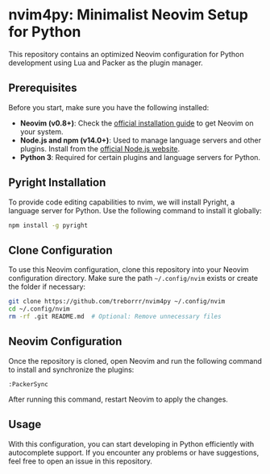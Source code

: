 # nvim4py: Minimalist Neovim Setup for Python

This repository contains an optimized Neovim configuration for Python development using Lua and Packer as the plugin manager.

## Prerequisites

Before you start, make sure you have the following installed:

- **Neovim (v0.8+)**: Check the [official installation guide](https://github.com/neovim/neovim/wiki/Installing-Neovim) to get Neovim on your system.
- **Node.js and npm (v14.0+)**: Used to manage language servers and other plugins. Install from the [official Node.js website](https://nodejs.org/).
- **Python 3**: Required for certain plugins and language servers for Python.

## Pyright Installation

To provide code editing capabilities to nvim, we will install Pyright, a language server for Python. Use the following command to install it globally:

```bash
npm install -g pyright
```

## Clone Configuration

To use this Neovim configuration, clone this repository into your Neovim configuration directory. Make sure the path `~/.config/nvim` exists or create the folder if necessary:

```bash
git clone https://github.com/treborrr/nvim4py ~/.config/nvim
cd ~/.config/nvim
rm -rf .git README.md  # Optional: Remove unnecessary files
```

## Neovim Configuration

Once the repository is cloned, open Neovim and run the following command to install and synchronize the plugins:

```vim
:PackerSync
```

After running this command, restart Neovim to apply the changes.

## Usage

With this configuration, you can start developing in Python efficiently with autocomplete support. If you encounter any problems or have suggestions, feel free to open an issue in this repository.